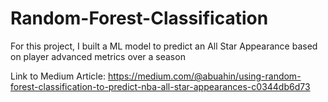 # Random-Forest-Classification
For this project, I built a ML model to predict an All Star Appearance based on player advanced metrics over a season

Link to Medium Article: https://medium.com/@abuahin/using-random-forest-classification-to-predict-nba-all-star-appearances-c0344db6d73
